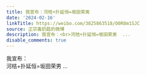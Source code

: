 ```yaml
---
title: 我宣布：河桔+扑延恒=坂田荣男
date: '2024-02-16'
linkTitle: https://weibo.com/3825863518/O0R8m1SJC
source: 正宗毒奶菇的微博
description: 我宣布：<br>河桔+扑延恒=坂田荣男  ...
disable_comments: true
---
```

我宣布：<br>河桔+扑延恒=坂田荣男  ...
